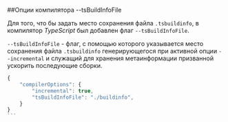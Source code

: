 ##Опции компилятора --tsBuildInfoFile

Для того, что бы задать место сохранения файла `.tsbuildinfo`, в компилятор _TypeScript_ был добавлен флаг `--tsBuildInfoFile`.

`--tsBuildInfoFile` - флаг, с помощью которого указывается место сохранения файла `.tsbuildinfo` генерирующегося при активной опции `--incremental` и служащий для хранения метаинформации призванной ускорить последующие сборки.

`````ts
{
    "compilerOptions": {
        "incremental": true,
        "tsBuildInfoFile": "./buildinfo",
    }
}
```
